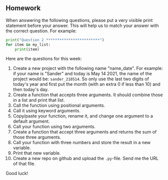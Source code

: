 Homework
-

When answering the following questions, please put a very visible print statement before your answer. This will help us to match your answer with the correct question. For example:

```Python
print("Question 2 ************************")
for item in my_list:
    print(item)
```

Here are the questions for this week:

1. Create a new project with the following name "name_date". For example: if your name is "Sander" and today is May 14 2021, the name of the project would be: `sander_210514`. So only use the last two digits of today's year and first put the month (with an extra 0 if less than 10) and then today's day.
1. Create a function that accepts three arguments. It should combine those in a list and print that list.
1. Call the function using positional arguments.
1. Call it using keyword arguments.
1. Copy/paste your function, rename it, and change one argument to a default argument.
1. Call your function using two arguments.
1. Create a function that accept three arguments and returns the sum of those three arguments.
1. Call your function with three numbers and store the result in a new variable.
1. Print that new variable.
1. Create a new repo on github and upload the `.py`-file. Send me the URL of that file.

Good luck!
